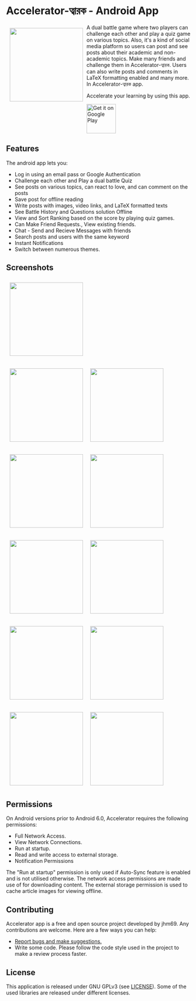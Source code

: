 # Accelerator-ত্বারক - Android App

<img src="/img/logo.webp" align="left"
width="200" hspace="10" vspace="10">

A dual battle game where two players can challenge each other and play a quiz game on various topics. Also, it's a kind of social media platform so users can post and see posts about their academic and non-academic topics. Make many friends and challenge them in Accelerator-ত্বারক. Users can also write posts and comments in LaTeX formatting enabled and many more.  In Accelerator-ত্বারক app. 

Accelerate your learning by using this app.

<p align="left">
<a href="https://play.google.com/store/apps/details?id=org.jhm69.battle_of_quiz">
    <img alt="Get it on Google Play"
        height="80"
        src="https://play.google.com/intl/en_us/badges/images/generic/en_badge_web_generic.png" />
</a>  
</p>


## Features

The android app lets you:
- Log in using an email pass or Google Authentication
- Challenge each other and Play a dual battle Quiz
- See posts on various topics, can react to love, and can comment on the posts
- Save post for offline reading
- Write posts with images, video links, and LaTeX formatted texts
- See Battle History and Questions solution Offline
- View and Sort Ranking based on the score by playing quiz games.
- Can Make Friend Requests., View existing friends.
- Chat - Send and Recieve Messages with friends
- Search posts and users with the same keyword
- Instant Notifications
- Switch between numerous themes.

## Screenshots

[<img src="/img/p.gif" align="center"
width="200"
    hspace="10" vspace="10">](/img/p.gif)
    
[<img src="/img/0.webp" align="left"
width="200"
    hspace="10" vspace="10">](/img/0.webp)
    
[<img src="/img/1.webp" align="center"
width="200"
    hspace="10" vspace="10">](/img/1.webp)
    
[<img src="/img/2.webp" align="left"
width="200"
    hspace="10" vspace="10">](/img/2.webp)
    
[<img src="/img/3.webp" align="center"
width="200"
    hspace="10" vspace="10">](/img/3.webp)
    
[<img src="/img/4.webp" align="left"
width="200"
    hspace="10" vspace="10">](/img/4.webp)
    
[<img src="/img/5.webp" align="center"
width="200"
    hspace="10" vspace="10">](/img/5.webp)
    
[<img src="/img/6.webp" align="left"
width="200"
    hspace="10" vspace="10">](/img/6.webp)
    
[<img src="/img/7.webp" align="center"
width="200"
    hspace="10" vspace="10">](/img/7.webp)
    
[<img src="/img/8.webp" align="left"
width="200"
    hspace="10" vspace="10">](/img/8.webp)
    
[<img src="/img/9.webp" align="center"
width="200"
    hspace="10" vspace="10">](/img/9.webp)
    
    
## Permissions

On Android versions prior to Android 6.0, Accelerator requires the following permissions:
- Full Network Access.
- View Network Connections.
- Run at startup.
- Read and write access to external storage.
- Notification Permissions

The "Run at startup" permission is only used if Auto-Sync feature is enabled and is not utilised otherwise. The network access permissions are made use of for downloading content. The external storage permission is used to cache article images for viewing offline.

## Contributing

Accelerator app is a free and open source project developed by jhm69. Any contributions are welcome. Here are a few ways you can help:
 * [Report bugs and make suggestions.](https://github.com/jhm69/Accelerator/issues)
 * Write some code. Please follow the code style used in the project to make a review process faster.

## License

This application is released under GNU GPLv3 (see [LICENSE](LICENSE)).
Some of the used libraries are released under different licenses.
